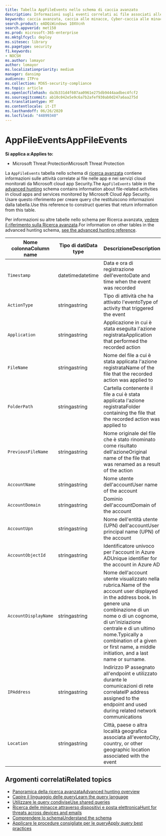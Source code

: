 ```yaml
---
title: Tabella AppFileEvents nello schema di caccia avanzato
description: Informazioni sugli eventi correlati ai file associati alle app e ai servizi cloud nella tabella AppFileEvents dello schema di caccia avanzato
keywords: caccia avanzata, caccia alle minacce, Cyber-caccia alle minacce, Microsoft Threat Protection, Microsoft 365, MTP, M365, ricerca, query, telemetria, riferimento allo schema, kusto, tabella, colonna, tipo di dati, descrizione, AppFileEvents, cloud app Security, MCAS
search.product: eADQiWindows 10XVcnh
search.appverid: met150
ms.prod: microsoft-365-enterprise
ms.mktglfcycl: deploy
ms.sitesec: library
ms.pagetype: security
f1.keywords:
- NOCSH
ms.author: lomayor
author: lomayor
ms.localizationpriority: medium
manager: dansimp
audience: ITPro
ms.collection: M365-security-compliance
ms.topic: article
ms.openlocfilehash: da3b331d4f607aa0961e275db9444aadbec4fcf2
ms.sourcegitcommit: ab10c042e5e9c6a7b2afef930ab0d247a6aa275d
ms.translationtype: MT
ms.contentlocale: it-IT
ms.lasthandoff: 06/26/2020
ms.locfileid: "44899340"
---
```

# <a name="appfileevents"></a><span data-ttu-id="167dd-104">AppFileEvents</span><span class="sxs-lookup"><span data-stu-id="167dd-104">AppFileEvents</span></span>

<span data-ttu-id="167dd-105">**Si applica a:**</span><span class="sxs-lookup"><span data-stu-id="167dd-105">**Applies to:**</span></span>
- <span data-ttu-id="167dd-106">Microsoft Threat Protection</span><span class="sxs-lookup"><span data-stu-id="167dd-106">Microsoft Threat Protection</span></span>

<span data-ttu-id="167dd-107">La `AppFileEvents` tabella nello schema di [ricerca avanzata](advanced-hunting-overview.md) contiene informazioni sulle attività correlate ai file nelle app e nei servizi cloud monitorati da Microsoft cloud app Security.</span><span class="sxs-lookup"><span data-stu-id="167dd-107">The `AppFileEvents` table in the [advanced hunting](advanced-hunting-overview.md) schema contains information about file-related activities in cloud apps and services monitored by Microsoft Cloud App Security.</span></span> <span data-ttu-id="167dd-108">Usare questo riferimento per creare query che restituiscono informazioni dalla tabella.</span><span class="sxs-lookup"><span data-stu-id="167dd-108">Use this reference to construct queries that return information from this table.</span></span>

<span data-ttu-id="167dd-109">Per informazioni su altre tabelle nello schema per Ricerca avanzata, [vedere il riferimento sulla Ricerca avanzata](advanced-hunting-schema-tables.md).</span><span class="sxs-lookup"><span data-stu-id="167dd-109">For information on other tables in the advanced hunting schema, [see the advanced hunting reference](advanced-hunting-schema-tables.md).</span></span>

| <span data-ttu-id="167dd-110">Nome colonna</span><span class="sxs-lookup"><span data-stu-id="167dd-110">Column name</span></span> | <span data-ttu-id="167dd-111">Tipo di dati</span><span class="sxs-lookup"><span data-stu-id="167dd-111">Data type</span></span> | <span data-ttu-id="167dd-112">Descrizione</span><span class="sxs-lookup"><span data-stu-id="167dd-112">Description</span></span> |
|-------------|-----------|-------------|
| `Timestamp` | <span data-ttu-id="167dd-113">datetime</span><span class="sxs-lookup"><span data-stu-id="167dd-113">datetime</span></span> | <span data-ttu-id="167dd-114">Data e ora di registrazione dell'evento</span><span class="sxs-lookup"><span data-stu-id="167dd-114">Date and time when the event was recorded</span></span> |
| `ActionType` | <span data-ttu-id="167dd-115">stringa</span><span class="sxs-lookup"><span data-stu-id="167dd-115">string</span></span> | <span data-ttu-id="167dd-116">Tipo di attività che ha attivato l'evento</span><span class="sxs-lookup"><span data-stu-id="167dd-116">Type of activity that triggered the event</span></span> |
| `Application` | <span data-ttu-id="167dd-117">stringa</span><span class="sxs-lookup"><span data-stu-id="167dd-117">string</span></span> | <span data-ttu-id="167dd-118">Applicazione in cui è stata eseguita l'azione registrata</span><span class="sxs-lookup"><span data-stu-id="167dd-118">Application that performed the recorded action</span></span> |
| `FileName` | <span data-ttu-id="167dd-119">stringa</span><span class="sxs-lookup"><span data-stu-id="167dd-119">string</span></span> | <span data-ttu-id="167dd-120">Nome del file a cui è stata applicata l'azione registrata</span><span class="sxs-lookup"><span data-stu-id="167dd-120">Name of the file that the recorded action was applied to</span></span> |
| `FolderPath` | <span data-ttu-id="167dd-121">stringa</span><span class="sxs-lookup"><span data-stu-id="167dd-121">string</span></span> | <span data-ttu-id="167dd-122">Cartella contenente il file a cui è stata applicata l'azione registrata</span><span class="sxs-lookup"><span data-stu-id="167dd-122">Folder containing the file that the recorded action was applied to</span></span> |
| `PreviousFileName` | <span data-ttu-id="167dd-123">stringa</span><span class="sxs-lookup"><span data-stu-id="167dd-123">string</span></span> | <span data-ttu-id="167dd-124">Nome originale del file che è stato rinominato come risultato dell'azione</span><span class="sxs-lookup"><span data-stu-id="167dd-124">Original name of the file that was renamed as a result of the action</span></span> |
| `AccountName` | <span data-ttu-id="167dd-125">stringa</span><span class="sxs-lookup"><span data-stu-id="167dd-125">string</span></span> | <span data-ttu-id="167dd-126">Nome utente dell'account</span><span class="sxs-lookup"><span data-stu-id="167dd-126">User name of the account</span></span> |
| `AccountDomain` | <span data-ttu-id="167dd-127">stringa</span><span class="sxs-lookup"><span data-stu-id="167dd-127">string</span></span> | <span data-ttu-id="167dd-128">Dominio dell'account</span><span class="sxs-lookup"><span data-stu-id="167dd-128">Domain of the account</span></span> |
| `AccountUpn` | <span data-ttu-id="167dd-129">stringa</span><span class="sxs-lookup"><span data-stu-id="167dd-129">string</span></span> | <span data-ttu-id="167dd-130">Nome dell'entità utente (UPN) dell'account</span><span class="sxs-lookup"><span data-stu-id="167dd-130">User principal name (UPN) of the account</span></span> |
| `AccountObjectId` | <span data-ttu-id="167dd-131">stringa</span><span class="sxs-lookup"><span data-stu-id="167dd-131">string</span></span> | <span data-ttu-id="167dd-132">Identificatore univoco per l'account in Azure AD</span><span class="sxs-lookup"><span data-stu-id="167dd-132">Unique identifier for the account in Azure AD</span></span> |
| `AccountDisplayName` | <span data-ttu-id="167dd-133">stringa</span><span class="sxs-lookup"><span data-stu-id="167dd-133">string</span></span> | <span data-ttu-id="167dd-134">Nome dell'account utente visualizzato nella rubrica.</span><span class="sxs-lookup"><span data-stu-id="167dd-134">Name of the account user displayed in the address book.</span></span> <span data-ttu-id="167dd-135">In genere una combinazione di un nome o di un cognome, di un'iniziazione centrale e di un ultimo nome.</span><span class="sxs-lookup"><span data-stu-id="167dd-135">Typically a combination of a given or first name, a middle initiation, and a last name or surname.</span></span> |
| `IPAddress` | <span data-ttu-id="167dd-136">stringa</span><span class="sxs-lookup"><span data-stu-id="167dd-136">string</span></span> | <span data-ttu-id="167dd-137">Indirizzo IP assegnato all'endpoint e utilizzato durante le comunicazioni di rete correlate</span><span class="sxs-lookup"><span data-stu-id="167dd-137">IP address assigned to the endpoint and used during related network communications</span></span> |
| `Location` | <span data-ttu-id="167dd-138">stringa</span><span class="sxs-lookup"><span data-stu-id="167dd-138">string</span></span> | <span data-ttu-id="167dd-139">Città, paese o altra località geografica associata all'evento</span><span class="sxs-lookup"><span data-stu-id="167dd-139">City, country, or other geographic location associated with the event</span></span> |

## <a name="related-topics"></a><span data-ttu-id="167dd-140">Argomenti correlati</span><span class="sxs-lookup"><span data-stu-id="167dd-140">Related topics</span></span>
- [<span data-ttu-id="167dd-141">Panoramica della ricerca avanzata</span><span class="sxs-lookup"><span data-stu-id="167dd-141">Advanced hunting overview</span></span>](advanced-hunting-overview.md)
- [<span data-ttu-id="167dd-142">Capire il linguaggio delle query</span><span class="sxs-lookup"><span data-stu-id="167dd-142">Learn the query language</span></span>](advanced-hunting-query-language.md)
- [<span data-ttu-id="167dd-143">Utilizzare le query condivise</span><span class="sxs-lookup"><span data-stu-id="167dd-143">Use shared queries</span></span>](advanced-hunting-shared-queries.md)
- [<span data-ttu-id="167dd-144">Ricerca delle minacce attraverso dispositivi e posta elettronica</span><span class="sxs-lookup"><span data-stu-id="167dd-144">Hunt for threats across devices and emails</span></span>](advanced-hunting-query-emails-devices.md)
- [<span data-ttu-id="167dd-145">Comprendere lo schema</span><span class="sxs-lookup"><span data-stu-id="167dd-145">Understand the schema</span></span>](advanced-hunting-schema-tables.md)
- [<span data-ttu-id="167dd-146">Applicare le procedure consigliate per le query</span><span class="sxs-lookup"><span data-stu-id="167dd-146">Apply query best practices</span></span>](advanced-hunting-best-practices.md)
